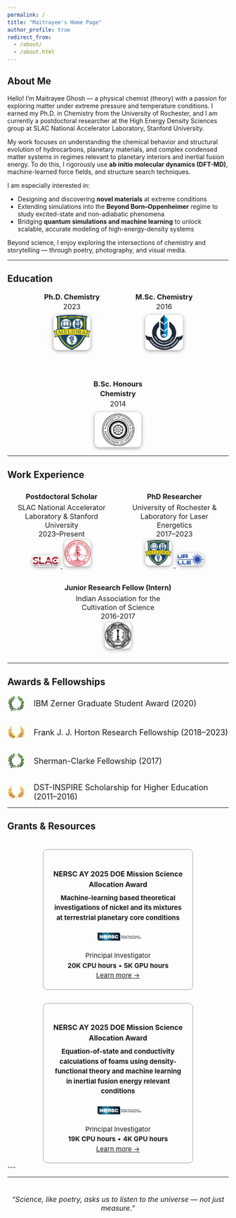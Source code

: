 ```yaml
---
permalink: /
title: "Maitrayee's Home Page"
author_profile: true
redirect_from: 
  - /about/
  - /about.html
---
```


## About Me

Hello! I’m Maitrayee Ghosh — a physical chemist (theory) with a passion for exploring matter under extreme pressure and temperature conditions. I earned my Ph.D. in Chemistry from the University of Rochester, and I am currently a postdoctoral researcher at the High Energy Density Sciences group at SLAC National Accelerator Laboratory, Stanford University.

My work focuses on understanding the chemical behavior and structural evolution of hydrocarbons, planetary materials, and complex condensed matter systems in regimes relevant to planetary interiors and inertial fusion energy. To do this, I rigorously use **ab initio molecular dynamics (DFT-MD)**, machine-learned force fields, and structure search techniques.

I am especially interested in:

- Designing and discovering **novel materials** at extreme conditions  
- Extending simulations into the **Beyond Born–Oppenheimer** regime to study excited-state and non-adiabatic phenomena  
- Bridging **quantum simulations and machine learning** to unlock scalable, accurate modeling of high-energy-density systems  

Beyond science, I enjoy exploring the intersections of chemistry and storytelling — through poetry, photography, and visual media.


---
## Education

<style>
.edu-block {
  display: flex;
  justify-content: center;
  flex-wrap: wrap;
  gap: 60px;
  text-align: center;
  font-size: 16px;
  line-height: 1.4;
}

.edu-item {
  width: 150px;
}

.edu-item img {
  height: 80px;
  width: auto;
  margin-top: 8px;
  filter: drop-shadow(0 2px 4px rgba(0,0,0,0.4));
  transition: transform 0.2s ease;
  border-radius: 10px;
}

.edu-item img:hover {
  transform: scale(1.05);
}
</style>

<div class="edu-block">

  <div class="edu-item">
    <div><strong>Ph.D. Chemistry</strong><br/>2023</div>
    <a href="https://www.rochester.edu/" target="_blank" rel="noopener noreferrer">
      <img src="/images/university-of-rochester-meliora-logo-77hw57i4ipxx7nhf-982191025.jpg" alt="University of Rochester logo" />
    </a>
  </div>

  <div class="edu-item">
    <div><strong>M.Sc. Chemistry</strong><br/>2016</div>
    <a href="https://www.iitbbs.ac.in/" target="_blank" rel="noopener noreferrer">
      <img src="/images/Indian_Institute_of_Technology_Bhubaneswar_Logo.svg-2329274961-2.png" alt="IIT Bhubaneswar logo" />
    </a>
  </div>

  <div class="edu-item">
    <div><strong>B.Sc. Honours Chemistry</strong><br/>2014</div>
    <a href="https://www.caluniv.ac.in/" target="_blank" rel="noopener noreferrer">
      <img src="/images/calcuttauniversity-22-1513918288-1778712801.jpg" alt="University of Calcutta logo" />
    </a>
  </div>

</div>

---

## Work Experience


<style>
/* Default (Light Theme) */
.experience-block {
  display: flex;
  flex-wrap: wrap;
  justify-content: center;
  gap: 30px;
  padding: 10px;
  font-size: 1rem;
}

.experience-item {
  flex: 1 1 200px;
  max-width: 250px;
  text-align: center;
}

.experience-item img {
  width: 60px;
  height: auto;
  margin: 4px;
  filter: drop-shadow(0 2px 4px rgba(0, 0, 0, 0.4));
  border-radius: 10px;
  transition: transform 0.2s ease;
}

.experience-item img:hover {
  transform: scale(1.05);
}

.experience-item .title {
  font-weight: bold;
  margin-bottom: 5px;
}

</style>

<div class="experience-block">

  <!-- Postdoc Position -->
  <div class="experience-item">
    <div class="title">Postdoctoral Scholar</div>
    <div>SLAC National Accelerator Laboratory & Stanford University<br/>2023–Present</div>
    <div>
      <a href="https://www6.slac.stanford.edu" target="_blank" rel="noopener noreferrer">
        <img src="/images/SLAC-logo.png" alt="SLAC Logo">
      </a>
      <a href="https://www.stanford.edu" target="_blank" rel="noopener noreferrer">
        <img src="/images/Stanford_logo_seal.jpeg" alt="Stanford Logo">
      </a>
    </div>
  </div>

  <!-- PhD Position -->
  <div class="experience-item">
    <div class="title">PhD Researcher</div>
    <div>University of Rochester & Laboratory for Laser Energetics <br/>2017–2023</div>
    <div>
      <a href="https://www.rochester.edu" target="_blank" rel="noopener noreferrer">
        <img src="/images/university-of-rochester-meliora-logo-77hw57i4ipxx7nhf-982191025.jpg" alt="University of Rochester Logo">
      </a>
      <a href="https://www.lle.rochester.edu" target="_blank" rel="noopener noreferrer">
        <img src="/images/LLE_logo.jpg" alt="LLE Logo">
      </a>
    </div>
  </div>

  <!-- Internship -->
  <div class="experience-item">
    <div class="title">Junior Research Fellow (Intern)</div>
    <div>Indian Association for the Cultivation of Science<br/>2016-2017</div>
    <a href="https://www.iacs.res.in" target="_blank" rel="noopener noreferrer">
      <img src="/images/IACS_logo.png" alt="IACS Logo">
    </a>
  </div>

</div>

---

## Awards & Fellowships

<style>
.awards-section {
  text-align: center;
  font-size: 20px;
  color: #fff;
  margin-top: 30px;
}

.awards-section h2 {
  font-family: serif;
  color: #aaa;
  margin-bottom: 30px;
}

.awards-list {
  display: flex;
  flex-direction: column;
  gap: 30px;
  align-items: flex-start;
  justify-content: center;
  max-width: 700px;
  margin: auto;
}

.award-entry {
  display: flex;
  align-items: center;
  gap: 20px;
  font-size: 18px;
  color: inherit;
}

.award-entry img {
  width: 40px;
  height: auto;
}

.award-entry a {
  color: inherit;
  text-decoration: none;
  transition: color 0.2s ease;
}

.award-entry a:hover {
  text-decoration: underline;
}

</style>


  <div class="awards-list">
    <div class="award-entry">
      <img src="/images/awards/laurel-1.png" alt="Laurel icon">
      <a href="https://sanibelsymposium.qtp.ufl.edu/awards-poster-sizes/winners/" target="_blank">IBM Zerner Graduate Student Award (2020)</a>
    </div>
    <div class="award-entry">
      <img src="/images/awards/laurel-yellow.png" alt="Laurel icon">
      <a href="https://www.lle.rochester.edu/lle-in-focus-issue-4-the-horton-fellowship-program/" target="_blank">Frank J. J. Horton Research Fellowship (2018–2023)</a>
    </div>
    <div class="award-entry">
      <img src="/images/awards/laurel-1.png" alt="Laurel icon">
      <a href="https://www.sas.rochester.edu/chm/news-events/awards.html#sherman" target="_blank">Sherman-Clarke Fellowship (2017)</a>
    </div>
    <div class="award-entry">
      <img src="/images/awards/laurel-yellow.png" alt="Laurel icon">
      <a href="https://dst.gov.in/inspire-scheme-innovation-science-pursuit-inspired-research" target="_blank">DST-INSPIRE Scholarship for Higher Education (2011–2016)</a>
    </div>
  </div>

---

## Grants & Resources

<style>
.grant-cards {
  display: flex;
  flex-wrap: wrap;
  gap: 30px;
  justify-content: center;
  margin-top: 40px;
}

.grant-card {
  background-color: transparent;
  border: 1px solid #999;
  border-radius: 10px;
  padding: 20px;
  width: 300px;
  font-size: 15px;
  line-height: 1.5;
  color: inherit;
  text-align: center;
  transition: border 0.3s;
}

.grant-card:hover {
  border-color: #66ccff;
}

.grant-card h3 {
  font-size: 16px;
  margin-bottom: 8px;
  font-weight: bold;
}

.grant-logo {
  margin: 12px auto;
  height: 40px;
  width: auto;
  display: block;
  transition: transform 0.2s ease;
}

.grant-logo:hover {
  transform: scale(1.05);
}

@media (prefers-color-scheme: dark) {
  .grant-card {
    border-color: #777;
  }

  .grant-card:hover {
    border-color: #33bbff;
  }
}
</style>

<div class="grant-cards">

  <div class="grant-card">
    <h3>NERSC AY 2025 DOE Mission Science Allocation Award</h3>
    <div><strong>Machine-learning based theoretical investigations of nickel and its mixtures at terrestrial
planetary core conditions</strong></div>
    <a href="https://www.nersc.gov" target="_blank" rel="noopener noreferrer">
      <img src="/images/awards/NERSC-logo.png" alt="NERSC logo" class="grant-logo">
    </a>
    <div>Principal Investigator</div>
    <div><strong>20K CPU hours</strong> &bull; <strong>5K GPU hours</strong></div>
    <a href="https://www.nersc.gov" target="_blank" rel="noopener noreferrer">Learn more →</a>
  </div>

  <div class="grant-card">
    <h3>NERSC AY 2025 DOE Mission Science Allocation Award</h3>
    <div><strong>Equation-of-state and conductivity calculations of foams using density-functional theory and
machine learning in inertial fusion energy relevant conditions</strong></div>
    <a href="https://www.nersc.gov" target="_blank" rel="noopener noreferrer">
      <img src="/images/awards/NERSC-logo.png" alt="NERSC logo" class="grant-logo">
    </a>
    <div>Principal Investigator</div>
    <div><strong>19K CPU hours</strong> &bull; <strong>4K GPU hours</strong></div>
    <a href="https://www.nersc.gov" target="_blank" rel="noopener noreferrer">Learn more →</a>
  </div>

</div>
---

<hr>
<p style="text-align: center; font-style: italic; font-size: 16px; margin-top: 40px;">
  “Science, like poetry, asks us to listen to the universe — not just measure.”
</p>

